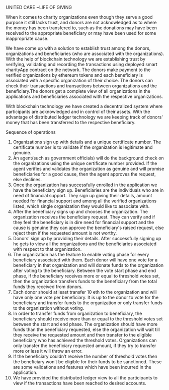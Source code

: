 UNITED CARE ~LIFE OF GIVING

When it comes to charity organizations even though they serve a good purpose it still lacks trust, and donors are not acknowledged as to where the money has been transfered to, such as the donations may have been received to the appropriate beneficiary or may have been used for some inappropriate cause.

We have come up with a solution to establish trust among the donors, organizations and beneficiaries (who are associated with the organizations). With the help of blockchain technology we are establishing trust by verifying, validating and recording the transactions using  deployed smart charityApp contract on the network. The donors make payment to the verified organizations by ethereum tokens and each beneficiary is associated with a specific organization of their choice. The donors can check their transactions and transactions between organizations and the beneficiary.The donors get a complete view of all organizations in the applications and beneficiaries associated with the respective organizations. 

With blockchain technology we have created a decentralized system where participants are acknowledged and in control of their assets. With the advantage of distributed ledger technology we are keeping track of donors' money that has been transferred to the respective beneficiary. 

Sequence of operations

1. Organizations sign up with details and a unique certificate number. The certificate number is to validate if the organization is legitimate and genuine.
2. An agent(such as government officials) will do the background check on the organizations using the unique certificate number provided. If the agent verifies and validates the organization as genuine and will promise beneficiaries for a good cause, then the agent approves the request, else declines.
3. Once the organization has successfully enrolled in the application we have the beneficiary sign up. Beneficiaries are the individuals who are in need of financial support. They sign up giving their details, amount needed for financial support and among all the verified organizations listed, which single organization they would like to associate with. 
4. After the beneficiary signs up and chooses the organization. The organization receives the beneficiary request. They can verify and if they feel the beneficiary is in dire need for financial support and the cause is genuine they can approve the beneficiary's raised request, else reject them if the requested amount is not worthy.
5. Donors’ sign up by providing their details. After successfully signing up he gets to view all the organizations and the beneficiaries associated with respect to that organization. 
6. The organization has the feature to enable voting phase for every beneficiary associated with them. Each donor will have one vote for a beneficiary in that organization and will donate funds to the organization after voting to the beneficiary. Between the vote start phase and end phase, if the beneficiary receives more or equal to threshold votes set, then the organization transfers funds to the beneficiary from the total funds they received from donors.
7. Each donor should at least transfer 10 eth to the organization and will have only one vote per beneficiary. It is up to the donor to vote for the beneficiary and transfer funds to the organization or only transfer funds to the organization without voting.
8. In order to transfer funds from organization to beneficiary, the beneficiary should receive more than or equal to the threshold votes set between the start and end phase. The organization should have more funds than the beneficiary requested, else the organization will wait till they receive the requested amount and then transfer to the eligible beneficiary who has achieved the threshold votes. Organizations can only transfer the beneficiary requested amount, if they try to transfer more or less it will throw an error.
9. If the beneficiary couldn’t receive the number of threshold votes then the beneficiary won’t be eligible for their funds to be sanctioned. These are some validations and features which have been incurred in the application.
10. We have provided the distributed ledger view to all the participants to view if the transactions have been reached to desired accounts.


